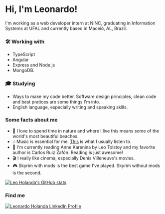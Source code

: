 # Hi, I'm Leonardo!

I'm working as a web developer intern at NINC, graduating in Information Systems at UFAL and currently based in Maceió, AL, Brazil.

### :hammer_and_wrench: Working with
- TypeScript
- Angular
- Express and Node.js
- MongoDB.

### :mortar_board: Studying

- Ways to make my code better. Software design principles, clean code and best pratices are some things I'm into.
- English language, especially writing and speaking skills.

### Some facts about me

- :palm_tree: I love to spend time in nature and where I live this means some of the world's most beautiful beaches.
- :notes: Music is essential for me. [This](https://open.spotify.com/playlist/0mA4liunPWnnlPCamzDe6r?si=0397e5acdeca4a85) is what I usually listen to.
- :open_book: I'm currently reading Anne Karenina by Leo Tolstoy and my favorite author is Carlos Ruiz Zafón. Reading is just awesome!
- :clapper: I really like cinema, especially Denis Villeneuve's movies.
- :video_game: Skyrim with mods is the best game I've played. Skyrim without mods is the second. 

[![Leo Holanda's GitHub stats](https://github-readme-stats.vercel.app/api?username=leo-holanda&show_icons=true&theme=gotham&hide_border=true&include_all_commits=true&count_private=true&hide=issues,contribs)](https://github.com/anuraghazra/github-readme-stats)

### Find me

<a href="https://linkedin.com/in/leonardoulisses" target="_blank"><img src="https://img.shields.io/badge/LinkedIn-0077B5?style=for-the-badge&logo=linkedin&logoColor=white" alt="Leonardo Holanda LinkedIn Profile"/>
